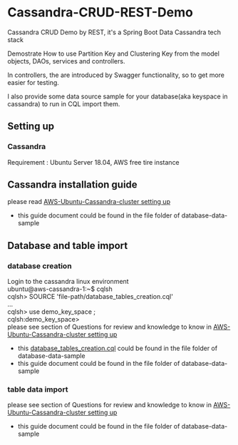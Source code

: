 # Cassandra-CRUD-REST-Demo
Cassandra CRUD Demo by REST, it's a Spring Boot Data Cassandra tech stack

Demostrate How to use Partition Key and Clustering Key from the model objects, DAOs, services and controllers.

In controllers, the are introduced by Swagger functionality, so to get more easier for testing.

I also provide some data source sample for your database(aka keyspace in cassandra) to run in CQL import them.

## Setting up
### Cassandra
Requirement : Ubuntu Server 18.04, AWS free tire instance

## Cassandra installation guide
please read [AWS-Ubuntu-Cassandra-cluster setting up](https://bit.ly/2NiolAN)
* this guide document could be found in the file folder of database-data-sample

## Database and table import
### database creation
Login to the cassandra linux environment  
ubuntu@aws-cassandra-1:~$ cqlsh  
cqlsh\> SOURCE 'file-path/database_tables_creation.cql'  
...  
cqlsh\> use demo_key_space ;   
cqlsh:demo_key_space\>  
please see section of Questions for review and knowledge to know in [AWS-Ubuntu-Cassandra-cluster setting up](https://bit.ly/2NiolAN)
* this [database_tables_creation.cql](.//database-data-sample/database_tables_creation.cql) could be found in the file folder of database-data-sample
* this guide document could be found in the file folder of database-data-sample

### table data import
please see section of Questions for review and knowledge to know in [AWS-Ubuntu-Cassandra-cluster setting up](https://bit.ly/2NiolAN)
* this guide document could be found in the file folder of database-data-sample
